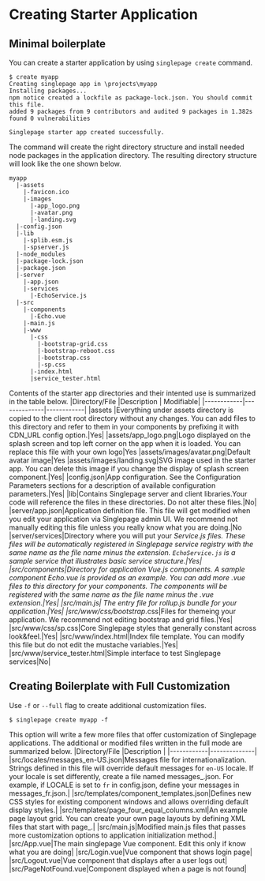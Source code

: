 # Creating Starter Application
## Minimal boilerplate
You can create a starter application by using `singlepage create` command. 
```console
$ create myapp
Creating singlepage app in \projects\myapp
Installing packages...
npm notice created a lockfile as package-lock.json. You should commit this file.
added 9 packages from 9 contributors and audited 9 packages in 1.382s
found 0 vulnerabilities

Singlepage starter app created successfully.
```
The command will create the right directory structure and install needed node packages in the application directory. The resulting 
directory structure will look like the one shown below.
```
myapp
  |-assets
    |-favicon.ico
    |-images
      |-app_logo.png
      |-avatar.png
      |-landing.svg
  |-config.json
  |-lib
    |-splib.esm.js
    |-spserver.js
  |-node_modules
  |-package-lock.json
  |-package.json
  |-server
    |-app.json
    |-services
      |-EchoService.js
  |-src
    |-components
      |-Echo.vue
    |-main.js
    |-www
      |-css
        |-bootstrap-grid.css
        |-bootstrap-reboot.css
        |-bootstrap.css
        |-sp.css
      |-index.html
      |service_tester.html
```
Contents of the starter app directories and their intented use is summarized in the table below.
|Directory/File   |Description   |  Modifiable|
|------------|--------------|------------|
|assets      |Everything under assets directory is copied to the client root directory without any changes. You can add files to this directory and refer to them in your components by prefixing it with CDN_URL config option.|Yes|
|assets/app_logo.png|Logo displayed on the splash screen and top left corner on the app when it is loaded. You can replace this file with your own logo|Yes
|assets/images/avatar.png|Default avatar image|Yes
|assets/images/landing.svg|SVG image used in the starter app. You can delete this image if you change the display of splash screen component.|Yes|
|config.json|App configuration. See the Configuration Parameters sections for a description of available configuration parameters.|Yes|
|lib|Contains Singlepage server and client libraries.Your code will reference the files in these directories. Do not alter these files.|No|
|server/app.json|Application definition file. This file will get modified when you edit your application via Singlepage admin UI. We recommend not manually editing this file unless you really know what you are doing.|No
|server/services|Directory where you will put your *Service.js files. These files will be automatically registered in Singlepage service registry with the same name as the file name minus the extension. `EchoService.js` is a sample service that illustrates basic service structure.|Yes|
|src/components|Directory for application Vue.js components. A sample component Echo.vue is provided as an example. You can add more .vue files to this directory for your components. The components will be registered with the same name as the file name minus the .vue extension.|Yes|
|src/main.js| The entry file for rollup.js bundle for your application.|Yes|
|src/www/css/bootstrap*.css|Files for themeing your application. We recommend not editing bootstrap and grid files.|Yes|
|src/www/css/sp.css|Core Singlepage styles that generally constant across look&feel.|Yes|
|src/www/index.html|Index file template. You can modify this file but do not edit the mustache variables.|Yes|
|src/www/service_tester.html|Simple interface to test Singlepage services|No|

## Creating Boilerplate with Full Customization
Use `-f` or `--full` flag to create additional customization files.
```console
$ singlepage create myapp -f
```
This option will write a few more files that offer customization of Singlepage applications. The additional or modified files written in the full mode are summarized below.
|Directory/File   |Description   |
|------------|--------------|
|src/locales/messages_en-US.json|Messages file for internationalization. Strings defined in this file will override default messages for `en-US` locale. If your locale is set differently, create a file named messages_<locale>.json. For example, if LOCALE is set to `fr` in config.json, define your messages in messages_fr.json.|
|src/templates/component_templates.json|Defines new CSS styles for existing component windows and allows overriding default display styles.|
|src/templates/page_four_equal_columns.xml|An example page layout grid. You can create your own page layouts by defining XML files that start with page_.|
|src/main.js|Modified main.js files that passes more customization options to application initialization method.|
|src/App.vue|The main singlepage Vue component. Edit this only if know what you are doing|
|src/Login.vue|Vue component that shows login page|
|src/Logout.vue|Vue component that displays after a user logs out|
|src/PageNotFound.vue|Component displayed when a page is not found|


